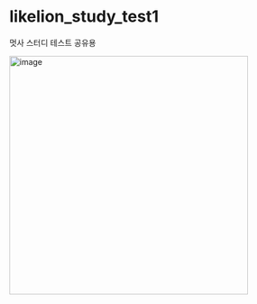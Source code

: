 # likelion_study_test1
멋사 스터디 테스트 공유용


<img width="423" alt="image" src="https://github.com/bonooy/likelion_study_test1/assets/80143650/3b15eb49-c675-4a2e-89f8-9af0d66e4d8b">
